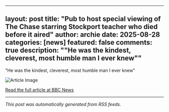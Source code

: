 ---
  layout: post
  title: "Pub to host special viewing of The Chase starring Stockport teacher who died before it aired"
  author: archie
  date: 2025-08-28
  categories: [news]
  featured: false
  comments: true
  description: ""He was the kindest, cleverest, most humble man I ever knew""
  ---

  "He was the kindest, cleverest, most humble man I ever knew"

  ![Article Image](https://i2-prod.manchestereveningnews.co.uk/article32361962.ece/ALTERNATES/s1200/0_Tim-McCarthy.jpg)

  [Read the full article at BBC News](https://www.manchestereveningnews.co.uk/news/greater-manchester-news/pub-host-special-viewing-chase-32361798)

  ---
  *This post was automatically generated from RSS feeds.*
  